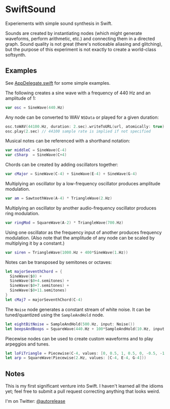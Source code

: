 SwiftSound
==========

Experiements with simple sound synthesis in Swift.

Sounds are created by instantiating nodes (which might generate waveforms,
perform arithmetic, etc.) and connecting them in a directed graph. Sound quality
is not great (there's noticeable aliasing and glitching), but the purpose of
this experiment is not exactly to create a world-class softsynth.

Examples
--------

See [AppDelegate.swift](AppDelegate.swift) for some simple examples.

The following creates a sine wave with a frequency of 440 Hz and an amplitude of
1:

```swift
var osc = SineWave(440.Hz)
```

Any node can be converted to WAV `NSData` or played for a given duration:
```swift
osc.toWAV(44100.Hz, duration: 2.sec).writeToURL(url, atomically: true)
osc.play(2.sec) // 44100 sample rate is implied if not specified
```

Musical notes can be referenced with a shorthand notation:
```swift
var middleC = SineWave(C-4)
var cSharp  = SineWave(C+4)
```

Chords can be created by adding oscillators together:
```swift
var cMajor = SineWave(C-4) + SineWave(E-4) + SineWave(G-4)
```

Multiplying an oscillator by a low-frequency oscillator produces amplitude
modulation.
```swift
var am = SawtoothWave(A-4) * TriangleWave(2.Hz)
```

Multiplying an oscillator by another audio-frequency oscillator produces ring
modulation.
```swift
var ringMod = SquareWave(A-2) * TriangleWave(700.Hz)
```

Using one oscillator as the frequency input of another produces frequency
modulation. (Also note that the amplitude of any node can be scaled by
multiplying it by a constant.)
```swift
var siren = TriangleWave(1000.Hz + 400*SineWave(1.Hz))
```

Notes can be transposed by semitones or octaves:
```swift
let majorSeventhChord = {
  SineWave($0) + 
  SineWave($0+4.semitones) + 
  SineWave($0+7.semitones) +
  SineWave($0+11.semitones)
}
let cMaj7 = majorSeventhChord(C-4)
```

The `Noise` node generates a constant stream of white noise. It can be
tuned/quantized using the `SampleAndHold` node.
```swift
let eightBitNoise = SampleAndHold(500.Hz, input: Noise())
let beepsAndBoops = SquareWave(440.Hz + 100*SampleAndHold(10.Hz, input: Noise()))
```

Piecewise nodes can be used to create custom waveforms and to play arpeggios and
tunes.
```swift
let loFiTriangle = Piecewise(C-4, values: [0, 0.5, 1, 0.5, 0, -0.5, -1, -0.5])
let arp = SquareWave(Piecewise(2.Hz, values: [C-4, E-4, G-4]))
```


Notes
-----

This is my first significant venture into Swift. I haven't learned all the idioms yet; feel free to submit a pull request correcting anything that looks weird.

I'm on Twitter: [@autorelease](https://twitter.com/autorelease)
